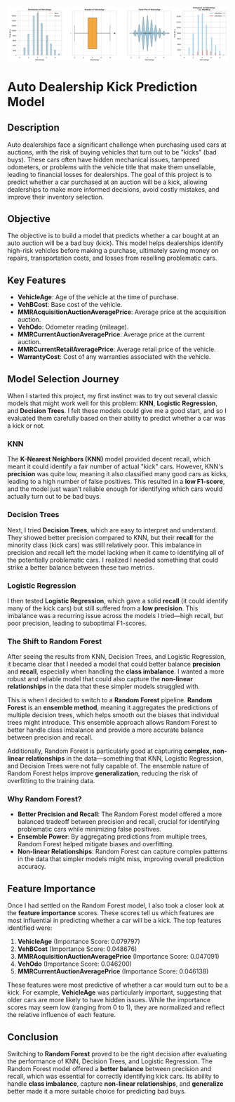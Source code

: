 ![Distribution plot](https://github.com/benjaminlaeuchli/lemoncar/blob/main/Numerical%20Distribution%20plot.png?raw=true)


# Auto Dealership Kick Prediction Model

## Description

Auto dealerships face a significant challenge when purchasing used cars at auctions, with the risk of buying vehicles that turn out to be "kicks" (bad buys). These cars often have hidden mechanical issues, tampered odometers, or problems with the vehicle title that make them unsellable, leading to financial losses for dealerships. The goal of this project is to predict whether a car purchased at an auction will be a kick, allowing dealerships to make more informed decisions, avoid costly mistakes, and improve their inventory selection.

## Objective

The objective is to build a model that predicts whether a car bought at an auto auction will be a bad buy (kick). This model helps dealerships identify high-risk vehicles before making a purchase, ultimately saving money on repairs, transportation costs, and losses from reselling problematic cars.

## Key Features

- **VehicleAge**: Age of the vehicle at the time of purchase.
- **VehBCost**: Base cost of the vehicle.
- **MMRAcquisitionAuctionAveragePrice**: Average price at the acquisition auction.
- **VehOdo**: Odometer reading (mileage).
- **MMRCurrentAuctionAveragePrice**: Average price at the current auction.
- **MMRCurrentRetailAveragePrice**: Average retail price of the vehicle.
- **WarrantyCost**: Cost of any warranties associated with the vehicle.

## Model Selection Journey

When I started this project, my first instinct was to try out several classic models that might work well for this problem: **KNN**, **Logistic Regression**, and **Decision Trees**. I felt these models could give me a good start, and so I evaluated them carefully based on their ability to predict whether a car was a kick or not.

### KNN

The **K-Nearest Neighbors (KNN)** model provided decent recall, which meant it could identify a fair number of actual "kick" cars. However, KNN's **precision** was quite low, meaning it also classified many good cars as kicks, leading to a high number of false positives. This resulted in a **low F1-score**, and the model just wasn’t reliable enough for identifying which cars would actually turn out to be bad buys.

### Decision Trees

Next, I tried **Decision Trees**, which are easy to interpret and understand. They showed better precision compared to KNN, but their **recall** for the minority class (kick cars) was still relatively poor. This imbalance in precision and recall left the model lacking when it came to identifying all of the potentially problematic cars. I realized I needed something that could strike a better balance between these two metrics.

### Logistic Regression

I then tested **Logistic Regression**, which gave a solid **recall** (it could identify many of the kick cars) but still suffered from a **low precision**. This imbalance was a recurring issue across the models I tried—high recall, but poor precision, leading to suboptimal F1-scores.

### The Shift to Random Forest

After seeing the results from KNN, Decision Trees, and Logistic Regression, it became clear that I needed a model that could better balance **precision** and **recall**, especially when handling the **class imbalance**. I wanted a more robust and reliable model that could also capture the **non-linear relationships** in the data that these simpler models struggled with.

This is when I decided to switch to a **Random Forest** pipeline. **Random Forest** is an **ensemble method**, meaning it aggregates the predictions of multiple decision trees, which helps smooth out the biases that individual trees might introduce. This ensemble approach allows Random Forest to better handle class imbalance and provide a more accurate balance between precision and recall.

Additionally, Random Forest is particularly good at capturing **complex, non-linear relationships** in the data—something that KNN, Logistic Regression, and Decision Trees were not fully capable of. The ensemble nature of Random Forest helps improve **generalization**, reducing the risk of overfitting to the training data.

### Why Random Forest?

- **Better Precision and Recall**: The Random Forest model offered a more balanced tradeoff between precision and recall, crucial for identifying problematic cars while minimizing false positives.
- **Ensemble Power**: By aggregating predictions from multiple trees, Random Forest helped mitigate biases and overfitting.
- **Non-linear Relationships**: Random Forest can capture complex patterns in the data that simpler models might miss, improving overall prediction accuracy.

## Feature Importance

Once I had settled on the Random Forest model, I also took a closer look at the **feature importance** scores. These scores tell us which features are most influential in predicting whether a car will be a kick. The top features identified were:

1. **VehicleAge** (Importance Score: 0.079797)
2. **VehBCost** (Importance Score: 0.048676)
3. **MMRAcquisitionAuctionAveragePrice** (Importance Score: 0.047091)
4. **VehOdo** (Importance Score: 0.046200)
5. **MMRCurrentAuctionAveragePrice** (Importance Score: 0.046138)

These features were most predictive of whether a car would turn out to be a kick. For example, **VehicleAge** was particularly important, suggesting that older cars are more likely to have hidden issues. While the importance scores may seem low (ranging from 0 to 1), they are normalized and reflect the relative influence of each feature.

## Conclusion

Switching to **Random Forest** proved to be the right decision after evaluating the performance of KNN, Decision Trees, and Logistic Regression. The Random Forest model offered a **better balance** between precision and recall, which was essential for correctly identifying kick cars. Its ability to handle **class imbalance**, capture **non-linear relationships**, and **generalize** better made it a more suitable choice for predicting bad buys.


